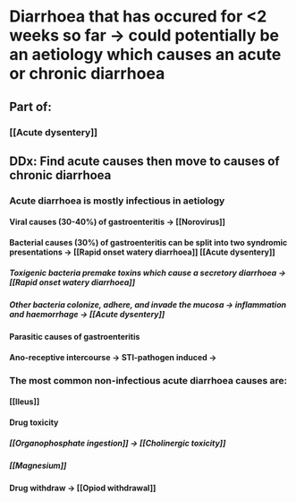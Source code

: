 # Diarrhoea that has occured for <2 weeks so far -> could potentially be an aetiology which causes an acute or chronic diarrhoea
## Part of:
### [[Acute dysentery]]
## DDx: Find acute causes then move to causes of chronic diarrhoea
### Acute diarrhoea is mostly infectious in aetiology
#### Viral causes (30-40%) of gastroenteritis -> [[Norovirus]]
#### Bacterial causes (30%) of gastroenteritis can be split into two syndromic presentations -> [[Rapid onset watery diarrhoea]] [[Acute dysentery]]
##### Toxigenic bacteria premake toxins which cause a **secretory diarrhoea** -> [[Rapid onset watery diarrhoea]]
##### Other bacteria colonize, adhere, and invade the mucosa -> inflammation and haemorrhage -> [[Acute dysentery]]
#### Parasitic causes of gastroenteritis
#### Ano-receptive intercourse -> STI-pathogen induced -> 
### The most common non-infectious acute diarrhoea causes are:
#### [[Ileus]]
#### Drug toxicity 
##### [[Organophosphate ingestion]] -> [[Cholinergic toxicity]]
##### [[Magnesium]]
#### Drug withdraw -> [[Opiod withdrawal]]
